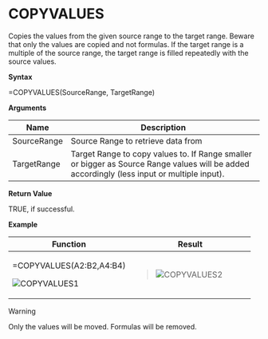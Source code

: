 # COPYVALUES

Copies the values from the given source range to the target range.
Beware that only the values are copied and not formulas. If the target
range is a multiple of the source range, the target range is filled
repeatedly with the source values.

**Syntax**

=COPYVALUES(SourceRange, TargetRange)

**Arguments**

| Name        | Description                                                                                                                                 |
|-------------|---------------------------------------------------------------------------------------------------------------------------------------------|
| SourceRange | Source Range to retrieve data from                                                                                                          |
| TargetRange | Target Range to copy values to. If Range smaller or bigger as Source Range values will be added accordingly (less input or multiple input). |

**Return Value**

TRUE, if successful.

**Example**

<table>
<colgroup>
<col style="width: 50%" />
<col style="width: 50%" />
</colgroup>
<thead>
<tr class="header">
<th>Function</th>
<th>Result</th>
</tr>
</thead>
<tbody>
<tr class="odd">
<td><p>=COPYVALUES(<span class="blue">A2:B2</span>,<span class="red">A4:B4</span>)</p>
<p><img src="/images/COPYVALUES1.PNG" alt="COPYVALUES1" /></p></td>
<td><blockquote>
<p><img src="/images/COPYVALUES2.PNG" alt="COPYVALUES2" /></p>
</blockquote></td>
</tr>
</tbody>
</table>

<div class="warning">

<div class="title">

Warning

</div>

Only the values will be moved. Formulas will be removed.

</div>
